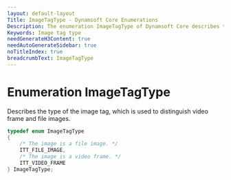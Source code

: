 ```yaml
---
layout: default-layout
Title: ImageTagType - Dynamsoft Core Enumerations
Description: The enumeration ImageTagType of Dynamsoft Core describes the types of image tags.
Keywords: Image tag type
needGenerateH3Content: true
needAutoGenerateSidebar: true
noTitleIndex: true
breadcrumbText: ImageTagType
---
```


# Enumeration ImageTagType

Describes the type of the image tag, which is used to distinguish video frame and file images.

```cpp
typedef enum ImageTagType
{
    /* The image is a file image. */
    ITT_FILE_IMAGE,
    /* The image is a video frame. */
    ITT_VIDEO_FRAME
} ImageTagType;
```
